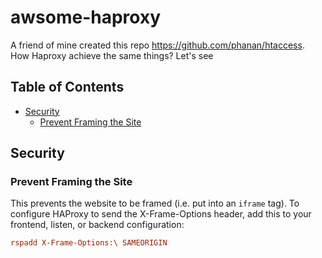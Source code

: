 # awsome-haproxy
A friend of mine created this repo https://github.com/phanan/htaccess. How Haproxy achieve the same things? Let's see


## Table of Contents
- [Security](#security)
  - [Prevent Framing the Site](#prevent-framing-the-site)

## Security
### Prevent Framing the Site
This prevents the website to be framed (i.e. put into an `iframe` tag).
To configure HAProxy to send the X-Frame-Options header, add this to your frontend, listen, or backend configuration:
``` haproxy.cfg
rspadd X-Frame-Options:\ SAMEORIGIN
```
  


